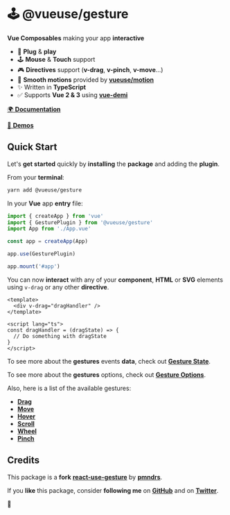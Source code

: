 # 🕹 @vueuse/gesture

**Vue Composables** making your app **interactive**

- 🚀 **Plug** & **play**
- 🕹 **Mouse** & **Touch** support
- 🎮 **Directives** support (**v-drag**, **v-pinch**, **v-move**...)
- 🤹 **Smooth motions** provided by [**vueuse/motion**](https://github.com/vueuse/motion)
- ✨ Written in **TypeScript**
- ✅ Supports **Vue 2 & 3** using [**vue-demi**](https://github.com/antfu/vue-demi)

[🌍 **Documentation**](https://gesture.vueuse.org)

[👀 **Demos**](https://vueuse-gesture-demo.netlify.app)

## Quick Start

Let's **get started** quickly by **installing** the **package** and adding the **plugin**.

From your **terminal**:

```bash
yarn add @vueuse/gesture
```

In your **Vue** app **entry** file:

```javascript
import { createApp } from 'vue'
import { GesturePlugin } from '@vueuse/gesture'
import App from './App.vue'

const app = createApp(App)

app.use(GesturePlugin)

app.mount('#app')
```

You can now **interact** with any of your **component**, **HTML** or **SVG** elements using `v-drag` or any other **directive**.

```vue
<template>
  <div v-drag="dragHandler" />
</template>

<script lang="ts">
const dragHandler = (dragState) => {
  // Do something with dragState
}
</script>
```

To see more about the **gestures** events **data**, check out [**Gesture State**](https://gesture.vueuse.org/gesture-state.html).

To see more about the **gestures** options, check out [**Gesture Options**](https://gesture.vueuse.org/gesture-options.html).

Also, here is a list of the available gestures:

- [**Drag**](https://gesture.vueuse.org/use-drag.html)
- [**Move**](https://gesture.vueuse.org/use-move.html)
- [**Hover**](https://gesture.vueuse.org/use-hover.html)
- [**Scroll**](https://gesture.vueuse.org/use-scroll.html)
- [**Wheel**](https://gesture.vueuse.org/use-wheel.html)
- [**Pinch**](https://gesture.vueuse.org/use-pinch.html)

## Credits

This package is a **fork** [**react-use-gesture**](https://github.com/pmndrs/react-use-gesture) by [**pmndrs**](https://github.com/pmndrs).

If you **like** this package, consider **following me** on [**GitHub**](https://github.com/Tahul) and on [**Twitter**](https://twitter.com/yaeeelglx).

👋
